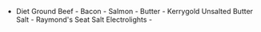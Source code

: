 - Diet
    Ground Beef
        - 
    Bacon
        - 
    Salmon
        - 
    Butter
        - Kerrygold Unsalted Butter
    Salt
        - Raymond's Seat Salt
    Electrolights
        - 

